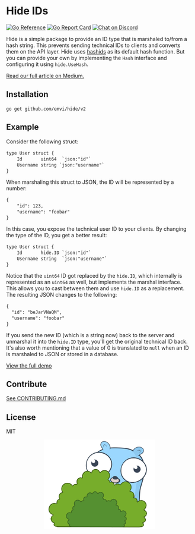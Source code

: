 # Hide IDs

[![Go Reference](https://pkg.go.dev/badge/github.com/emvi/hide?status.svg)](https://pkg.go.dev/github.com/emvi/hide?status)
[![Go Report Card](https://goreportcard.com/badge/github.com/emvi/hide)](https://goreportcard.com/report/github.com/emvi/hide)
<a href="https://discord.gg/fAYm4Cz"><img src="https://img.shields.io/discord/739184135649886288?logo=discord" alt="Chat on Discord"></a>

Hide is a simple package to provide an ID type that is marshaled to/from a hash string.
This prevents sending technical IDs to clients and converts them on the API layer.
Hide uses [hashids](https://github.com/speps/go-hashids) as its default hash function.
But you can provide your own by implementing the `Hash` interface and configuring it using `hide.UseHash`.

[Read our full article on Medium.](https://medium.com/emvi/golang-transforming-ids-to-a-userfriendly-representation-in-web-applications-85bf2f7d71c5)

## Installation

```
go get github.com/emvi/hide/v2
```

## Example

Consider the following struct:

```
type User struct {
    Id       uint64  `json:"id"`
    Username string `json:"username"`
}
```

When marshaling this struct to JSON, the ID will be represented by a number:

```
{
    "id": 123,
    "username": "foobar"
}
```

In this case, you expose the technical user ID to your clients. By changing the type of the ID, you get a better result:

```
type User struct {
    Id       hide.ID `json:"id"`
    Username string  `json:"username"`
}
```

Notice that the `uint64` ID got replaced by the `hide.ID`, which internally is represented as an `uint64` as well, but implements the marshal interface.
This allows you to cast between them and use `hide.ID` as a replacement. The resulting JSON changes to the following:

```
{
  "id": "beJarVNaQM",
  "username": "foobar"
}
```

If you send the new ID (which is a string now) back to the server and unmarshal it into the `hide.ID` type, you'll get the original technical ID back.
It's also worth mentioning that a value of 0 is translated to `null` when an ID is marshaled to JSON or stored in a database.

[View the full demo](https://github.com/emvi/hide-example)

## Contribute

[See CONTRIBUTING.md](CONTRIBUTING.md)

## License

MIT

<p align="center">
    <img src="hidegopher.png" width="300px" />
</p>
